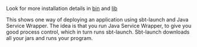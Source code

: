 Look for more installation details in [bin](hello.jsw/bin) and [lib](hello.jsw/lib)

This shows one way of deploying an application using sbt-launch and Java Service Wrapper. 
The idea is that you run Java Service Wrapper, to give you good process control, 
which in turn runs sbt-launch. Sbt-launch downloads all your jars and runs your program.
